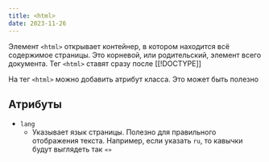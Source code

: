 ```yaml
---
title: <html>
date: 2023-11-26
---
```

Элемент `<html>` открывает контейнер, в котором находится всё содержимое страницы. Это корневой, или родительский, элемент всего документа. Тег `<html>` ставят сразу после [[!DOCTYPE]]

На тег `<html>` можно добавить атрибут класса. Это может быть полезно

## Атрибуты
- `lang`
	- Указывает язык страницы. Полезно для правильного отображения текста. Например, если указать `ru`, то кавычки будут выглядеть так `«»`